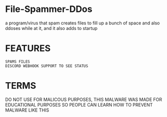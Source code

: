 # File-Spammer-DDos
a program/virus that spam creates files to fill up a bunch of space and also ddoses while at it, and it also adds to startup
# FEATURES
```
SPAMS FILES
DISCORD WEBHOOK SUPPORT TO SEE STATUS
```
# TERMS
DO NOT USE FOR MALICOUS PURPOSES, THIS MALWARE WAS MADE FOR EDUCATIONAL PURPOSES SO PEOPLE CAN LEARN HOW TO PREVENT MALWARE LIKE THIS
